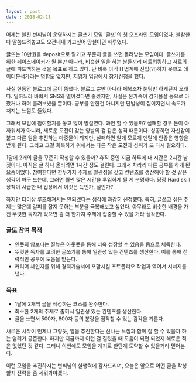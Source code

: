 ```yaml
---
layout : post
date : 2018-02-11
---
```

어제는 블친 변찌님이 운영하시는 글쓰기 모임 '글또'의 첫 오프라인 모임이었다. 불참한다 말씀드려놓고도 오전내내 가고싶어 망설이던 하루였다. 

글또는 10만원을 deposit으로 맡기고 꾸준히 글을 쓰면 돌려받는 모임이다. 글쓰기를 위한 페이스메이커가 될 뿐만 아니라, 비슷한 일을 하는 분들끼리 네트워킹하고 서로의 글에 피드백하는 것을 목표로 하고 있다. 난 비록 아직 IT업계에 진입(?!)하지 못했고 데이터분석가라는 명함도 없지만, 지망자 입장에서 참가신청을 했다. 

사실 한동안 블로그에 글이 뜸했다. 블로그 뿐만 아니라 페북조차 눈팅만 하게된지 오래다. 일하느라 바빠서 SNS와 멀어졌다면 좋겠지만, 사실은 온가족이 감기몸살 등으로 아팠거나 하며 흘려보냈을 뿐이다. 공부를 안한건 아니지만 단발성이 짙어지면서 속도가 처지는 느낌도 들었다. 

그래서 모임에 참여할지를 놓고 많이 망설였다. 
과연 할 수 있을까?
실패할 경우 돈이 아까워서가 아니라, 새로운 도전이 갖는 양날의 검 같은 성격 때문이다. 성공하면 자신감이 붙고 다른 일을 추진하는 마중물이 되지만, 실패하면 알게 모르게 멘탈에 안좋은 영향을 받게 된다. 그리고 그걸 회복하기 위해서는 다른 작은 도전과 성취가 또 다시 필요하다. 
 
1달에 2개의 글을 꾸준히 작성할 수 있을까? 
휴직 중인 지금 하루에 내 시간은 2시간 남짓이다. 아직은 글 하나 올리려면 1시간 정도 걸린다. 그래서 차라리 다른 공부를 하게 된 요즘이었다. 참여한다면 한두가지 주제로 일관성을 갖고 컨텐츠를 생산해야 할 것 같은 생각이 마구 드는데, 그러면 훨씬 많은 시간을 투입하게 될 게 분명하다. 당장 Hard skill 장착이 시급한 내 입장에서 이것은 득인가, 실인가? 

하지만 더이상 루즈해져서는 안되겠다는 생각에 과감히 신청했다. 특히, 글쓰고 싶은 주제는 많은데 갈피를 잡지 못하는 부분을 극복해보고 싶었다. 아무래도 비슷한 배경을 가진 뚜렷한 독자가 있으면 좀 더 한가지 주제에 집중할 수 있을 거라 생각한다. 

### 글또 참여 목적
- 인풋의 양보다는 질높은 아웃풋을 통해 더욱 성장할 수 있음을 몸으로 체득한다.  
- 뚜렷한 독자를 고려한 글쓰기를 통해 일관성 있는 컨텐츠를 생산한다. 이를 통해 전략적인 공부에 도움을 받는다. 
- 커리어 체인지를 위해 경력기술서에 포함시킬 포트폴리오 작업과 엮어서 시너지를 낸다.   

### 목표
- 1달에 2개씩 글을 작성하는 코스를 완주한다.
- 최소한 2개의 주제로 좁혀서 일관성 있는 컨텐츠를 생산한다.
- 글을 쓰면서 500자, 800자 등의 분량을 짐작할 수 있는 감각을 기른다.


새로운 시작이 언제나 그렇듯, 일을 추진한다는 신나는 느낌과 함께 잘 할 수 있을까 하는 염려가 공존한다. 하지만 지금까지 이런 걸 질렀을 때 도움이 되면 되었지 해로운 적은 없었던 것 같다. 그러니 이번에도 모임을 계기로 한단계 도약할 수 있을거라 믿어본다. 

이런 모임을 추진하시는 변찌님의 실행력에 감사드리며, 오늘은 앞으로 어떤 글을 작성할지 전략을 좀 세워봐야겠다. 
